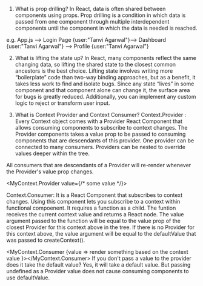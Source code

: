 1. What is prop drilling?
In React, data is often shared between components using props. Prop drilling is a condition in which data is passed from one component through multiple interdependent components until the component in which the data is needed is reached.

e.g. App.js --> Login Page {user:"Tanvi Agarwal"}--> Dashboard {user:"Tanvi Agarwal"} --> Profile {user:"Tanvi Agarwal"}

2. What is lifting the state up?
In React, many components reflect the same changing data, so lifting the shared state to the closest common ancestors is the best choice. Lifting state involves writing more “boilerplate” code than two-way binding approaches, but as a benefit, it takes less work to find and isolate bugs. Since any state “lives” in some component and that component alone can change it, the surface area for bugs is greatly reduced. Additionally, you can implement any custom logic to reject or transform user input.

3. What is Context Provider and Context Consumer?
Context.Provider : Every Context object comes with a Provider React Component that allows consuming components to subscribe to context changes. The Provider components takes a value prop to be passed to consuming components that are descendants of this provider. One provider can be connected to many consumers. Providers can be nested to override values deeper within the tree.

All consumers that are descendants of a Provider will re-render whenever the Provider's value prop changes.

<MyContext.Provider value={/* some value */}>

Context.Consumer: It is a React Component that subscribes to context changes. Using this component lets you subscribe to a context within functional compoenent. It requires a function as a child. The funtion receives the current context value and returns a React node. The value argument passed to the function will be equal to the value prop of the closest Provider for this context above in the tree. If there is no Provider for this context above, the value argument will be equal to the defaultValue that was passed to createContext().

<MyContext.Consumer {value =>  render something based on the context value }></MyContext.Consumer> 
If you don't pass a value to the provider does it take the default value?
Yes, it will take a default value. But passing undefined as a Provider value does not cause consuming components to use defaultValue.